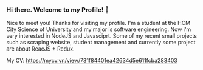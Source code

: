 ### Hi there. Welcome to my Profile! 👋

<!--
**PLHB1712289/PLHB1712289** is a ✨ _special_ ✨ repository because its `README.md` (this file) appears on your GitHub profile.

Here are some ideas to get you started:

- 🔭 I’m currently working on ...
- 🌱 I’m currently learning ...
- 👯 I’m looking to collaborate on ...
- 🤔 I’m looking for help with ...
- 💬 Ask me about ...
- 📫 How to reach me: ...
- 😄 Pronouns: ...
- ⚡ Fun fact: ...
-->

Nice to meet you! Thanks for visiting my profile.
I'm a student at the HCM City Science of University and my major is software engineering.
Now i'm very interested in NodeJS and Javasciprt. Some of my recent small projects such as scraping website, student management and currently some project are about ReacJS + Redux.

My CV: https://mycv.vn/view/731f84401ea42634d5e611fcba283403

